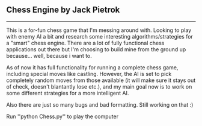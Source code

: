 Chess Engine by Jack Pietrok
---
-----------------------------
This is a for-fun chess game that I'm messing around with. Looking to play with enemy AI a bit and research some interesting algorithms/strategies for a "smart" chess engine. There are a lot of fully functional chess applications out there but I'm choosing to build mine from the ground up because... well, because i want to. 

As of now it has full functionality for running a complete chess game, including special moves like castling. However, the AI is set to pick completely random moves from those available (it will make sure it stays out of check, doesn't blantantly lose etc.), and my main goal now is to work on some different strategies for a more intelligent AI.

Also there are just so many bugs and bad formatting. Still working on that :)

Run ''python Chess.py'' to play the computer